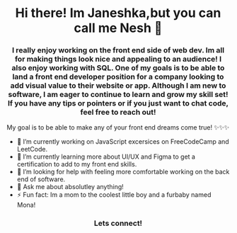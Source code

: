 ### <h1 align="center"> Hi there! Im Janeshka,but you can call me Nesh 👋

  <h3 align="center">I really enjoy working on the front end side of web dev. Im all for making things look nice and appealing to an audience! I also enjoy working with SQL. One of my goals is to be able to land a front end developer position for a company looking to add visual value to their website or app. Although I am new to software, I am eager to continue to learn and grow my skill set! If you have any tips or pointers or if you just want to chat code, feel free to reach out!</h3>

My goal is to be able to make any of your front end dreams come true! 
✨✨✨
- 🔭 I’m currently working on JavaScript excersices on FreeCodeCamp and LeetCode.
- 🌱 I’m currently learning more about UI/UX and Figma to get a certification to add to my front end skills.
- 🤔 I’m looking for help with feeling more comfortable working on the back end of software.
- 💬 Ask me about absolutley anything! 
-  ⚡ Fun fact: Im a mom to the coolest little boy and a furbaby named Mona! 
 
  
  <h3 align="center">Lets connect!
    
<!--
**JaneshkaF/JaneshkaF** is a ✨ _special_ ✨ repository because its `README.md` (this file) appears on your GitHub profile.

Here are some ideas to get you started:

- 🔭 I’m currently working on ...
- 🌱 I’m currently learning ...
- 👯 I’m looking to collaborate on ...
- 🤔 I’m looking for help with ...
- 💬 Ask me about ...
- 📫 How to reach me: ...
- 😄 Pronouns: ...
- ⚡ Fun fact: ...
-->
